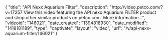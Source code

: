 {
    "title": "API Nexx Aquarium Filter",
    "description": "http:\/\/video.petco.com\/?v=17257 View this video featuring the API nexx Aquarium FILTER product and shop other similar products on petco.com. More information...",
    "videoid": "146021",
    "date_created": "1394818930",
    "date_modified": "1418181189",
    "type": "captivate",
    "layout": "video",
    "url": "\/v\/api-nexx-aquarium-filter\/146021"
}